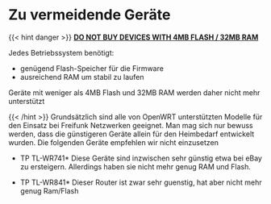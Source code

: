 # Zu vermeidende Geräte
{{< hint danger >}}
[__DO NOT BUY DEVICES WITH 4MB FLASH / 32MB RAM__](https://openwrt.org/supported_devices/432_warning)

Jedes Betriebssystem benötigt:
- genügend Flash-Speicher für die Firmware
- ausreichend RAM um stabil zu laufen

Geräte mit weniger als 4MB Flash und 32MB RAM werden daher nicht mehr unterstützt

{{< /hint >}}
Grundsätzlich sind alle von OpenWRT unterstützten Modelle für den Einsatz bei Freifunk Netzwerken geeignet. Man mag sich nur bewuss werden, dass die günstigeren Geräte allein für den Heimbedarf entwickelt wurden. Die folgenden Geräte empfehlen wir nicht einzusetzen

* TP TL-WR741*
  Diese Geräte sind inzwischen sehr günstig etwa bei eBay zu ersteigern. Allerdings haben sie nicht mehr genug RAM und Flash.

* TP TL-WR841*
  Dieser Router ist zwar sehr guenstig, hat aber nicht mehr genug Ram/Flash
